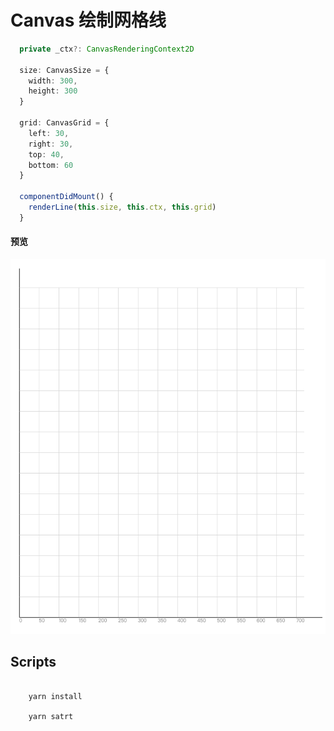 # Canvas 绘制网格线

```typescript
  private _ctx?: CanvasRenderingContext2D

  size: CanvasSize = {
    width: 300,
    height: 300
  }

  grid: CanvasGrid = {
    left: 30,
    right: 30,
    top: 40,
    bottom: 60
  }

  componentDidMount() {
    renderLine(this.size, this.ctx, this.grid)
  }

```
#### 预览
<div align="center">
    <img src="https://github.com/guobin211/mix-gl/blob/react/config/bg.png" width = "600" height = "600"  alt=""/>
</div>


## Scripts

```shell script

    yarn install
    
    yarn satrt

```

